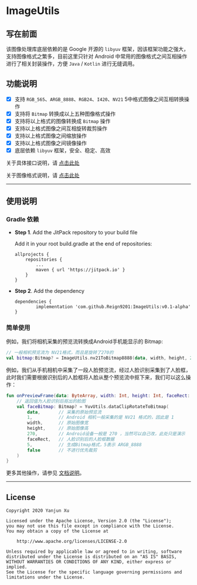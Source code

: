 # ImageUtils

## 写在前面
该图像处理库底层依赖的是 Google 开源的 `libyuv` 框架，因该框架功能之强大，支持图像格式之繁多，目前这里只针对 Android 中常用的图像格式之间互相操作进行了相关封装操作，方便 `Java` / `Kotlin` 进行无缝调用。

## 功能说明
- [x] 支持 `RGB_565`、`ARGB_8888`、`RGB24`、`I420`、`NV21` 5中格式图像之间互相转换操作
- [x] 支持将 `Bitmap` 转换成以上五种图像格式操作
- [x] 支持将以上格式的图像转换成 `Bitmap` 操作
- [x] 支持以上格式图像之间互相旋转裁剪操作
- [x] 支持以上格式图像之间缩放操作
- [x] 支持以上格式图像之间镜像操作
- [x] 底层依赖 `libyuv` 框架，安全、稳定、高效

关于具体接口说明，请 [点击此处](https://github.com/Reign9201/ImageUtils/blob/master/doc/ImageUtils%E5%BA%93%E6%8E%A5%E5%8F%A3%E8%AF%B4%E6%98%8E%E6%96%87%E6%A1%A3.md)

关于图像格式说明，请 [点击此处](https://github.com/Reign9201/ImageUtils/blob/master/doc/Android%E4%B8%AD%E5%B8%B8%E7%94%A8%E5%9B%BE%E5%83%8F%E6%A0%BC%E5%BC%8F%E8%AF%B4%E6%98%8E.md)

---

## 使用说明
### Gradle 依赖
-  **Step 1**. Add the JitPack repository to your build file

    Add it in your root build.gradle at the end of repositories:
    ```
    allprojects {
    	repositories {
    		...
    		maven { url 'https://jitpack.io' }
    	}
    }
    ```
- **Step 2**. Add the dependency
    ```
    dependencies {
	        implementation 'com.github.Reign9201:ImageUtils:v0.1-alpha'
	}
    ```

### 简单使用

例如，我们将相机采集的预览流转换成Android手机能显示的 Bitmap:
```Kotlin
// 一般相机预览流为 NV21格式，而且是旋转了270的
val bitmap:Bitmap? = ImageUtils.nv21ToBitmap8888(data, width, height, 270)
```


例如，我们从手机相机中采集了一段人脸预览流，经过人脸识别采集到了人脸框，此时我们需要根据识别后的人脸框将人脸从整个预览流中抠下来，我们可以这么操作：

```Kotlin
fun onPreviewFrame(data: ByteArray, width: Int, height: Int, faceRect: Rect) {
    // 返回值为人脸识别后抠出的脸图
    val faceBitmap: Bitmap? = YuvUtils.dataClipRotateToBitmap(
        data,       // 采集的原始预览流
        1,          // Android 相机一般采集的是 NV21 格式的，因此是 1
        width,      // 原始图像宽
        height,     // 原始图像高
        270,        // Android设备一般是 270 ，当然可以自己改，此处只是演示
        faceRect,   // 人脸识别后的人脸框数据
        5,          // 生成Bitmap格式，5表示 ARGB_8888
        false       // 不进行优先裁剪
    )
}
```

更多其他操作，请参见 [文档说明](https://github.com/Reign9201/ImageUtils/blob/master/doc/ImageUtils%E5%BA%93%E6%8E%A5%E5%8F%A3%E8%AF%B4%E6%98%8E%E6%96%87%E6%A1%A3.md)。

---

## License
```
Copyright 2020 Yanjun Xu

Licensed under the Apache License, Version 2.0 (the "License");
you may not use this file except in compliance with the License.
You may obtain a copy of the License at

    http://www.apache.org/licenses/LICENSE-2.0

Unless required by applicable law or agreed to in writing, software
distributed under the License is distributed on an "AS IS" BASIS,
WITHOUT WARRANTIES OR CONDITIONS OF ANY KIND, either express or implied.
See the License for the specific language governing permissions and
limitations under the License.
```